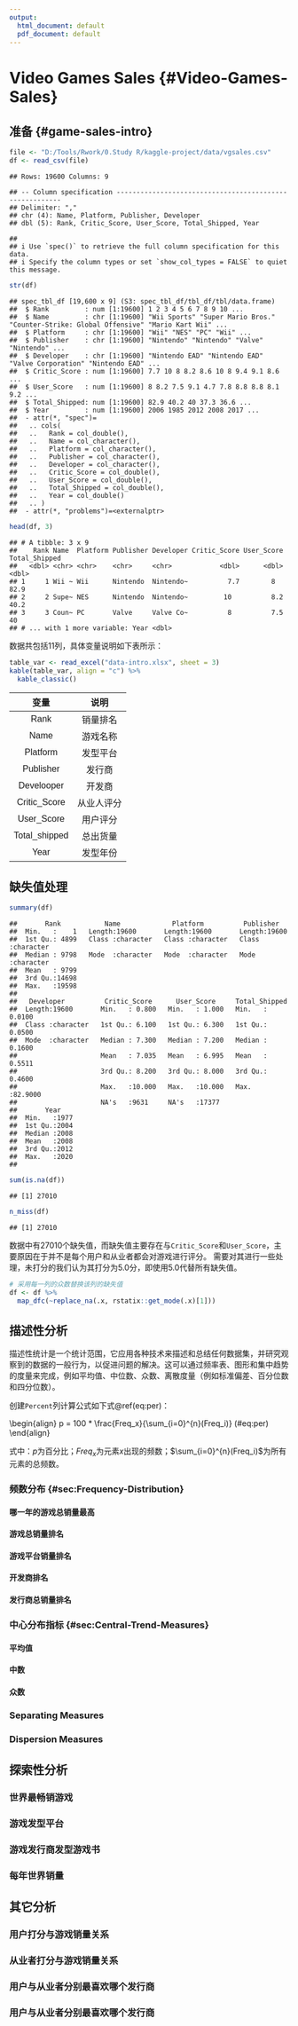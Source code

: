 ```yaml
---
output:
  html_document: default
  pdf_document: default
---
```


# Video Games Sales {#Video-Games-Sales}



## 准备 {#game-sales-intro}


```r
file <- "D:/Tools/Rwork/0.Study R/kaggle-project/data/vgsales.csv"
df <- read_csv(file)
```

```
## Rows: 19600 Columns: 9
```

```
## -- Column specification --------------------------------------------------------
## Delimiter: ","
## chr (4): Name, Platform, Publisher, Developer
## dbl (5): Rank, Critic_Score, User_Score, Total_Shipped, Year
```

```
## 
## i Use `spec()` to retrieve the full column specification for this data.
## i Specify the column types or set `show_col_types = FALSE` to quiet this message.
```

```r
str(df)
```

```
## spec_tbl_df [19,600 x 9] (S3: spec_tbl_df/tbl_df/tbl/data.frame)
##  $ Rank         : num [1:19600] 1 2 3 4 5 6 7 8 9 10 ...
##  $ Name         : chr [1:19600] "Wii Sports" "Super Mario Bros." "Counter-Strike: Global Offensive" "Mario Kart Wii" ...
##  $ Platform     : chr [1:19600] "Wii" "NES" "PC" "Wii" ...
##  $ Publisher    : chr [1:19600] "Nintendo" "Nintendo" "Valve" "Nintendo" ...
##  $ Developer    : chr [1:19600] "Nintendo EAD" "Nintendo EAD" "Valve Corporation" "Nintendo EAD" ...
##  $ Critic_Score : num [1:19600] 7.7 10 8 8.2 8.6 10 8 9.4 9.1 8.6 ...
##  $ User_Score   : num [1:19600] 8 8.2 7.5 9.1 4.7 7.8 8.8 8.8 8.1 9.2 ...
##  $ Total_Shipped: num [1:19600] 82.9 40.2 40 37.3 36.6 ...
##  $ Year         : num [1:19600] 2006 1985 2012 2008 2017 ...
##  - attr(*, "spec")=
##   .. cols(
##   ..   Rank = col_double(),
##   ..   Name = col_character(),
##   ..   Platform = col_character(),
##   ..   Publisher = col_character(),
##   ..   Developer = col_character(),
##   ..   Critic_Score = col_double(),
##   ..   User_Score = col_double(),
##   ..   Total_Shipped = col_double(),
##   ..   Year = col_double()
##   .. )
##  - attr(*, "problems")=<externalptr>
```

```r
head(df, 3)
```

```
## # A tibble: 3 x 9
##    Rank Name  Platform Publisher Developer Critic_Score User_Score Total_Shipped
##   <dbl> <chr> <chr>    <chr>     <chr>            <dbl>      <dbl>         <dbl>
## 1     1 Wii ~ Wii      Nintendo  Nintendo~          7.7        8            82.9
## 2     2 Supe~ NES      Nintendo  Nintendo~         10          8.2          40.2
## 3     3 Coun~ PC       Valve     Valve Co~          8          7.5          40  
## # ... with 1 more variable: Year <dbl>
```

数据共包括11列，具体变量说明如下表所示：


```r
table_var <- read_excel("data-intro.xlsx", sheet = 3)
kable(table_var, align = "c") %>% 
  kable_classic()
```

<table class=" lightable-classic" style='font-family: "Arial Narrow", "Source Sans Pro", sans-serif; margin-left: auto; margin-right: auto;'>
 <thead>
  <tr>
   <th style="text-align:center;"> 变量 </th>
   <th style="text-align:center;"> 说明 </th>
  </tr>
 </thead>
<tbody>
  <tr>
   <td style="text-align:center;"> Rank </td>
   <td style="text-align:center;"> 销量排名 </td>
  </tr>
  <tr>
   <td style="text-align:center;"> Name </td>
   <td style="text-align:center;"> 游戏名称 </td>
  </tr>
  <tr>
   <td style="text-align:center;"> Platform </td>
   <td style="text-align:center;"> 发型平台 </td>
  </tr>
  <tr>
   <td style="text-align:center;"> Publisher </td>
   <td style="text-align:center;"> 发行商 </td>
  </tr>
  <tr>
   <td style="text-align:center;"> Develooper </td>
   <td style="text-align:center;"> 开发商 </td>
  </tr>
  <tr>
   <td style="text-align:center;"> Critic_Score </td>
   <td style="text-align:center;"> 从业人评分 </td>
  </tr>
  <tr>
   <td style="text-align:center;"> User_Score </td>
   <td style="text-align:center;"> 用户评分 </td>
  </tr>
  <tr>
   <td style="text-align:center;"> Total_shipped </td>
   <td style="text-align:center;"> 总出货量 </td>
  </tr>
  <tr>
   <td style="text-align:center;"> Year </td>
   <td style="text-align:center;"> 发型年份 </td>
  </tr>
</tbody>
</table>

## 缺失值处理


```r
summary(df)
```

```
##       Rank           Name             Platform          Publisher        
##  Min.   :    1   Length:19600       Length:19600       Length:19600      
##  1st Qu.: 4899   Class :character   Class :character   Class :character  
##  Median : 9798   Mode  :character   Mode  :character   Mode  :character  
##  Mean   : 9799                                                           
##  3rd Qu.:14698                                                           
##  Max.   :19598                                                           
##                                                                          
##   Developer          Critic_Score      User_Score     Total_Shipped    
##  Length:19600       Min.   : 0.800   Min.   : 1.000   Min.   : 0.0100  
##  Class :character   1st Qu.: 6.100   1st Qu.: 6.300   1st Qu.: 0.0500  
##  Mode  :character   Median : 7.300   Median : 7.200   Median : 0.1600  
##                     Mean   : 7.035   Mean   : 6.995   Mean   : 0.5511  
##                     3rd Qu.: 8.200   3rd Qu.: 8.000   3rd Qu.: 0.4600  
##                     Max.   :10.000   Max.   :10.000   Max.   :82.9000  
##                     NA's   :9631     NA's   :17377                     
##       Year     
##  Min.   :1977  
##  1st Qu.:2004  
##  Median :2008  
##  Mean   :2008  
##  3rd Qu.:2012  
##  Max.   :2020  
## 
```

```r
sum(is.na(df))
```

```
## [1] 27010
```

```r
n_miss(df)
```

```
## [1] 27010
```

数据中有27010个缺失值，而缺失值主要存在与`Critic_Score`和`User_Score`，主要原因在于并不是每个用户和从业者都会对游戏进行评分。
需要对其进行一些处理，未打分的我们认为其打分为5.0分，即使用5.0代替所有缺失值。


```r
# 采用每一列的众数替换该列的缺失值
df <- df %>% 
  map_dfc(~replace_na(.x, rstatix::get_mode(.x)[1]))
```

## 描述性分析

描述性统计是一个统计范围，它应用各种技术来描述和总结任何数据集，并研究观察到的数据的一般行为，以促进问题的解决。这可以通过频率表、图形和集中趋势的度量来完成，例如平均值、中位数、众数、离散度量（例如标准偏差、百分位数和四分位数）。

创建`Percent`列计算公式如下式\@ref(eq:per)：

\begin{align}
  p = 100 * \frac{Freq_x}{\sum_{i=0}^{n}(Freq_i)}
  (\#eq:per)
\end{align}

式中：$p$为百分比；$Freq_x$为元素$x$出现的频数；$\sum_{i=0}^{n}(Freq_i)$为所有元素的总频数。


### 频数分布 {#sec:Frequency-Distribution}



#### 哪一年的游戏总销量最高

#### 游戏总销量排名

#### 游戏平台销量排名

#### 开发商排名

#### 发行商总销量排名


### 中心分布指标 {#sec:Central-Trend-Measures}

#### 平均值

#### 中数

#### 众数

### Separating Measures

### Dispersion Measures


## 探索性分析

### 世界最畅销游戏

### 游戏发型平台

### 游戏发行商发型游戏书

### 每年世界销量

## 其它分析

### 用户打分与游戏销量关系

### 从业者打分与游戏销量关系

### 用户与从业者分别最喜欢哪个发行商

### 用户与从业者分别最喜欢哪个发行商

